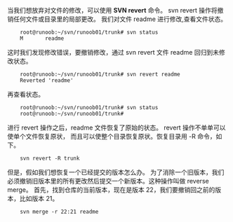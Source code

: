 当我们想放弃对文件的修改，可以使用 **SVN revert** 命令。 svn revert 操作将撤销任何文件或目录里的局部更改。 我们对文件 readme 进行修改,查看文件状态。

```
    root@runoob:~/svn/runoob01/trunk# svn status
    M       readme
```

这时我们发现修改错误，要撤销修改，通过 svn revert 文件 readme 回归到未修改状态。

```
    root@runoob:~/svn/runoob01/trunk# svn revert readme 
    Reverted 'readme'
```

再查看状态。

```
    root@runoob:~/svn/runoob01/trunk# svn status 
    root@runoob:~/svn/runoob01/trunk# 
```

进行 revert 操作之后，readme 文件恢复了原始的状态。 revert 操作不单单可以使单个文件恢复原状， 而且可以使整个目录恢复原状。恢复目录用 -R 命令，如下。

```
    svn revert -R trunk
```

但是，假如我们想恢复一个已经提交的版本怎么办。 为了消除一个旧版本，我们必须撤销旧版本里的所有更改然后提交一个新版本。这种操作叫做 reverse merge。 首先，找到仓库的当前版本，现在是版本 22，我们要撤销回之前的版本，比如版本 21。

```
    svn merge -r 22:21 readme 
```